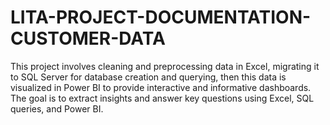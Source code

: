 # LITA-PROJECT-DOCUMENTATION-CUSTOMER-DATA
This project involves cleaning and preprocessing data in Excel, migrating it to SQL Server for database creation and querying, then this data is visualized in Power BI to provide interactive and informative dashboards. The goal is to extract insights and answer key questions using Excel, SQL queries, and Power BI.
